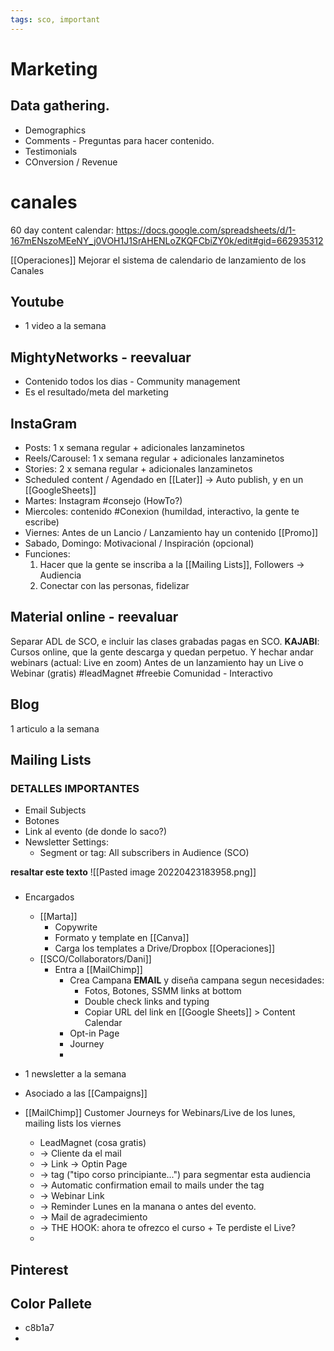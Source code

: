 ```yaml
---
tags: sco, important
---
```



# Marketing

## Data gathering.
- Demographics
- Comments - Preguntas para hacer contenido.
- Testimonials
- COnversion / Revenue
# canales 
60 day content calendar:
https://docs.google.com/spreadsheets/d/1-167mENszoMEeNY_j0VOH1J1SrAHENLoZKQFCbiZY0k/edit#gid=662935312

[[Operaciones]] Mejorar el sistema de calendario de lanzamiento de los Canales
## Youtube
- 1 video a la semana

## MightyNetworks - reevaluar 
- Contenido todos los dias - Community management
- Es el resultado/meta del marketing

## InstaGram
- Posts: 1 x semana regular + adicionales lanzaminetos
- Reels/Carousel: 1 x semana regular + adicionales lanzaminetos
- Stories: 2  x semana regular + adicionales lanzaminetos
- Scheduled content / Agendado en [[Later]] -> Auto publish, y en un [[GoogleSheets]]
- Martes: Instagram #consejo (HowTo?)
- Miercoles: contenido #Conexion (humildad, interactivo, la gente te escribe)
- Viernes: Antes de un Lancio / Lanzamiento hay un contenido [[Promo]]
- Sabado, Domingo: Motivacional / Inspiración (opcional)
- Funciones: 
	1. Hacer que la gente se inscriba a la [[Mailing Lists]], Followers -> Audiencia
	2. Conectar con las personas, fidelizar
	


## Material online  - reevaluar
Separar ADL de SCO, e incluir las clases grabadas pagas en SCO.
**KAJABI**: Cursos online, que la gente descarga y quedan perpetuo. Y hechar andar webinars (actual: Live en zoom)
Antes de un lanzamiento hay un Live o Webinar (gratis) #leadMagnet #freebie 
Comunidad - Interactivo



## Blog
1 articulo a la semana


## Mailing Lists
### DETALLES IMPORTANTES
- Email Subjects
- Botones
- Link al evento (de donde lo saco?)
- Newsletter Settings:
	- Segment or tag: All subscribers in Audience (SCO)

**resaltar este texto**
![[Pasted image 20220423183958.png]]
	
### 	
- Encargados
	- [[Marta]]
		- Copywrite
		- Formato y template en [[Canva]]
		- Carga los templates a Drive/Dropbox [[Operaciones]]
	- [[SCO/Collaborators/Dani]]
		- Entra a [[MailChimp]]
			- Crea Campana **EMAIL** y diseña campana segun necesidades:
				- Fotos, Botones, SSMM links at bottom
				- Double check links and typing
				- Copiar URL del link en [[Google Sheets]] > Content Calendar
			- Opt-in Page
			- Journey
			- 
	
	
- 1 newsletter a la semana
- Asociado a las [[Campaigns]]
- [[MailChimp]] Customer Journeys for Webinars/Live de los lunes, mailing lists los viernes
	- LeadMagnet (cosa gratis) 
	- -> Cliente da el mail 
	- -> Link -> Optin Page 
	- -> tag ("tipo corso principiante...") para segmentar esta audiencia 
	- -> Automatic confirmation email to mails under the tag 
	- -> Webinar Link 
	- -> Reminder Lunes en la manana o antes del evento. 
	- -> Mail de agradecimiento 
	- -> THE HOOK: ahora te ofrezco el curso + Te perdiste el Live?
	-

## Pinterest

## Color Pallete
- c8b1a7
- 

